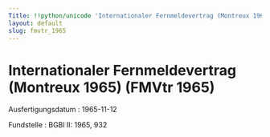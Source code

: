 ```yaml
---
Title: !!python/unicode 'Internationaler Fernmeldevertrag (Montreux 1965)'
layout: default
slug: fmvtr_1965
---
```


# Internationaler Fernmeldevertrag (Montreux 1965) (FMVtr 1965)

Ausfertigungsdatum
:   1965-11-12

Fundstelle
:   BGBl II: 1965, 932

